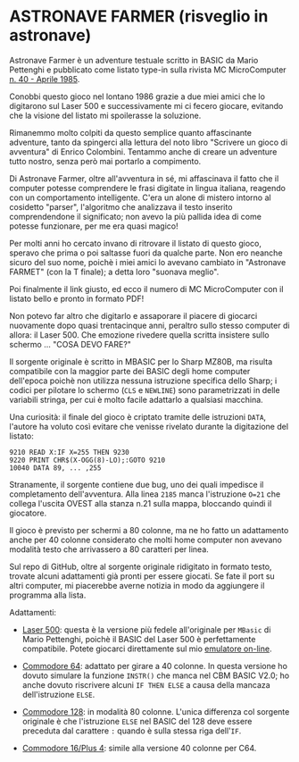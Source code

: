 # ASTRONAVE FARMER (risveglio in astronave)

Astronave Farmer è un adventure testuale scritto in BASIC da Mario Pettenghi
e pubblicato come listato type-in sulla rivista MC MicroComputer [n. 40 - Aprile 1985](http://www.digitanto.it/mc-online/PDF/Articoli/040_160_163_0.pdf).

Conobbi questo gioco nel lontano 1986 grazie a due miei amici che lo digitarono sul 
Laser 500 e successivamente mi ci fecero giocare, evitando che la visione del listato 
mi spoilerasse la soluzione. 

Rimanemmo molto colpiti da questo semplice quanto affascinante adventure, tanto da 
spingerci alla lettura del noto libro "Scrivere un gioco di avventura" di Enrico 
Colombini. Tentammo anche di creare un adventure tutto nostro, senza però mai 
portarlo a compimento.

Di Astronave Farmer, oltre all'avventura in sé, mi affascinava il fatto che il computer
potesse comprendere le frasi digitate in lingua italiana, reagendo con un comportamento 
intelligente. C'era un alone di mistero intorno al cosidetto "parser", l'algoritmo
che analizzava il testo inserito comprendendone il significato; non avevo la 
più pallida idea di come potesse funzionare, per me era quasi magico!

Per molti anni ho cercato invano di ritrovare il listato di questo gioco, speravo che 
prima o poi saltasse fuori da qualche parte. Non ero neanche sicuro del suo nome, poichè 
i miei amici lo avevano cambiato in "Astronave FARMET" (con la T finale); a detta 
loro "suonava meglio". 

Poi finalmente il link giusto, ed ecco il numero di MC MicroComputer con il listato 
bello e pronto in formato PDF!

Non potevo far altro che digitarlo e assaporare il piacere di giocarci nuovamente 
dopo quasi trentacinque anni, peraltro sullo stesso computer di allora: il Laser 500. Che emozione
rivedere quella scritta insistere sullo schermo ... "COSA DEVO FARE?"

Il sorgente originale è scritto in MBASIC per lo Sharp MZ80B, ma risulta compatibile
con la maggior parte dei BASIC degli home computer dell'epoca poichè non utilizza 
nessuna istruzione specifica dello Sharp; i codici per pilotare lo schermo (`CLS` e 
`NEWLINE`) sono parametrizzati in delle variabili stringa, per cui è molto facile 
adattarlo a qualsiasi macchina.

Una curiosità: il finale del gioco è criptato tramite delle istruzioni `DATA`, l'autore
ha voluto così evitare che venisse rivelato durante la digitazione del listato:
```
9210 READ X:IF X=255 THEN 9230
9220 PRINT CHR$(X-OGG(8)-LO);:GOTO 9210
10040 DATA 89, ... ,255
```

Stranamente, il sorgente contiene due bug, uno dei quali impedisce il completamento
dell'avventura. Alla linea `2185` manca l'istruzione `O=21` che collega l'uscita
OVEST alla stanza n.21 sulla mappa, bloccando quindi il giocatore. 

Il gioco è previsto per schermi a 80 colonne, ma ne ho fatto un adattamento anche
per 40 colonne considerato che molti home computer non avevano modalità testo 
che arrivassero a 80 caratteri per linea. 

Sul repo di GitHub, oltre al sorgente originale ridigitato in formato testo, 
trovate alcuni adattamenti già pronti per essere giocati. Se fate il port su altri 
computer, mi piacerebbe averne notizia in modo da aggiungere il programma alla lista.

Adattamenti:

- [Laser 500](astronave_farmer.laser500.bin): questa è la versione più fedele all'originale per `MBasic` 
di Mario Pettenghi, poichè il BASIC del Laser 500 è perfettamente compatibile.
Potete giocarci direttamente sul mio [emulatore on-line](https://nippur72.github.io/laser500emu/?load=astronave_farmer.bin).

- [Commodore 64](astronave_farmer.c64.prg): adattato per girare a 40 colonne. In questa versione ho 
dovuto simulare la funzione `INSTR()` che manca nel CBM BASIC V2.0; ho anche dovuto 
riscrivere alcuni `IF THEN ELSE` a causa della mancaza dell'istruzione `ELSE`.

- [Commodore 128](astronave_farmer.c128.prg): in modalità 80 colonne. L'unica differenza col sorgente 
originale è che l'istruzione `ELSE` nel BASIC del 128 deve essere preceduta dal 
carattere `:` quando è sulla stessa riga dell'`IF`.

- [Commodore 16/Plus 4](astronave_farmer.c16.prg): simile alla versione 40 colonne per C64.


